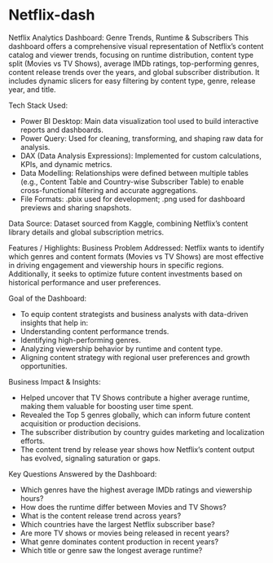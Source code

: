 # Netflix-dash
Netflix Analytics Dashboard: Genre Trends, Runtime & Subscribers
This dashboard offers a comprehensive visual representation of Netflix’s content catalog and viewer trends, focusing on runtime distribution, content type split (Movies vs TV Shows), average IMDb ratings, top-performing genres, content release trends over the years, and global subscriber distribution. It includes dynamic slicers for easy filtering by content type, genre, release year, and title.

Tech Stack Used:
* Power BI Desktop: Main data visualization tool used to build interactive reports and dashboards.
* Power Query: Used for cleaning, transforming, and shaping raw data for analysis.
* DAX (Data Analysis Expressions): Implemented for custom calculations, KPIs, and dynamic metrics.
* Data Modelling: Relationships were defined between multiple tables (e.g., Content Table and Country-wise Subscriber Table) to enable cross-functional filtering and accurate aggregations.
* File Formats: .pbix used for development; .png used for dashboard previews and sharing snapshots.

Data Source:
Dataset sourced from Kaggle, combining Netflix’s content library details and global subscription metrics.

Features / Highlights:
Business Problem Addressed:
Netflix wants to identify which genres and content formats (Movies vs TV Shows) are most effective in driving engagement and viewership hours in specific regions. Additionally, it seeks to optimize future content investments based on historical performance and user preferences.

Goal of the Dashboard:
* To equip content strategists and business analysts with data-driven insights that help in:
* Understanding content performance trends.
* Identifying high-performing genres.
* Analyzing viewership behavior by runtime and content type.
* Aligning content strategy with regional user preferences and growth opportunities.

Business Impact & Insights:
* Helped uncover that TV Shows contribute a higher average runtime, making them valuable for boosting user time spent.
* Revealed the Top 5 genres globally, which can inform future content acquisition or production decisions.
* The subscriber distribution by country guides marketing and localization efforts.
* The content trend by release year shows how Netflix’s content output has evolved, signaling saturation or gaps.

Key Questions Answered by the Dashboard:
* Which genres have the highest average IMDb ratings and viewership hours?
* How does the runtime differ between Movies and TV Shows?
* What is the content release trend across years?
* Which countries have the largest Netflix subscriber base?
* Are more TV shows or movies being released in recent years?
* What genre dominates content production in recent years?
* Which title or genre saw the longest average runtime?

